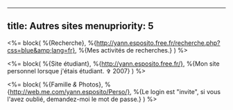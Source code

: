 ----- 
title: Autres sites
menupriority: 5
-----
<%= block( %{Recherche}, 
    %{http://yann.esposito.free.fr/recherche.php?css=blue&amp;lang=fr}, 
    %{Mes activités de recherches.} 
) %>

<%= block( %{Site étudiant}, 
    %{http://yann.esposito.free.fr/}, 
    %{Mon site personnel lorsque j'étais étudiant. &#x271E; 2007} 
) %>

<%= block( %{Famille <em>&amp;</em> Photos}, 
    %{http://web.me.com/yann.esposito/Perso/}, 
    %{Le login est "invite", si vous l'avez oublié, demandez-moi le mot de passe.} 
) %>

<div class="flush"></div>
